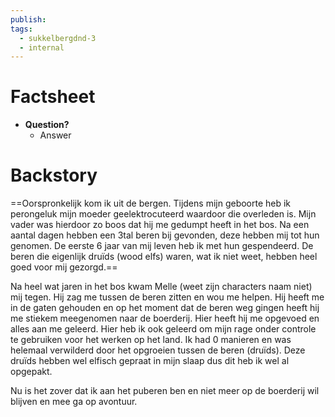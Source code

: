 ```yaml
---
publish: 
tags:
  - sukkelbergdnd-3
  - internal
---
```

# Factsheet
- **Question?**
	- Answer
# Backstory
==Oorspronkelijk kom ik uit de bergen. Tijdens mijn geboorte heb ik perongeluk mijn moeder geelektrocuteerd waardoor die overleden is. Mijn vader was hierdoor zo boos dat hij me gedumpt heeft in het bos. Na een aantal dagen hebben een 3tal beren bij gevonden, deze hebben mij tot hun genomen. De eerste 6 jaar van mij leven heb ik met hun gespendeerd. De beren die eigenlijk druïds (wood elfs) waren, wat ik niet weet, hebben heel goed voor mij gezorgd.==

Na heel wat jaren in het bos kwam Melle (weet zijn characters naam niet) mij tegen. Hij zag me tussen de beren zitten en wou me helpen. Hij heeft me in de gaten gehouden en op het moment dat de beren weg gingen heeft hij me stiekem meegenomen naar de boerderij. Hier heeft hij me opgevoed en alles aan me geleerd. Hier heb ik ook geleerd om mijn rage onder controle te gebruiken voor het werken op het land. Ik had 0 manieren en was helemaal verwilderd door het opgroeien tussen de beren (druïds). Deze druïds hebben wel elfisch gepraat in mijn slaap dus dit heb ik wel al opgepakt.

Nu is het zover dat ik aan het puberen ben en niet meer op de boerderij wil blijven en mee ga op avontuur.